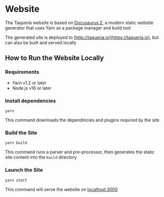 # Website

The Taqueria website is based on [Docusaurus 2](https://docusaurus.io/), a modern static website generator that uses Yarn as a package manager and build tool

The generated site is deployed to [http://taqueria.io](https://taqueria.io), but can also be built and served locally

## How to Run the Website Locally

### Requirements

- Yarn v1.2 or later
- Node.js v16 or later

### Install dependencies

```shell
yarn
```

This command downloads the dependincies and plugins required by the site

### Build the Site

```shell
yarn build
```

This command runs a parser and pre-processor, then generates the static site content into the `build` directory

### Launch the Site

```shell
yarn start
```

This command will serve the website on [localhost:3000](http://localhost:3000)
